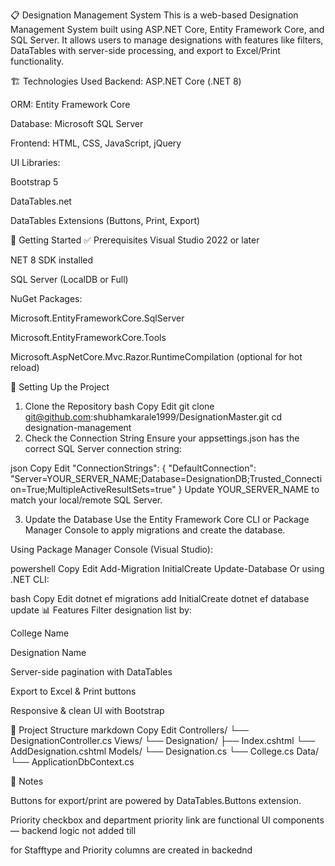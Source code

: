 
📋 Designation Management System
This is a web-based Designation Management System built using ASP.NET Core, Entity Framework Core, and SQL Server. It allows users to manage designations with features like filters, DataTables with server-side processing, and export to Excel/Print functionality.

🏗️ Technologies Used
Backend: ASP.NET Core (.NET 8)

ORM: Entity Framework Core

Database: Microsoft SQL Server

Frontend: HTML, CSS, JavaScript, jQuery

UI Libraries:

Bootstrap 5

DataTables.net

DataTables Extensions (Buttons, Print, Export)

🚀 Getting Started
✅ Prerequisites
Visual Studio 2022 or later

NET 8 SDK installed

SQL Server (LocalDB or Full)

NuGet Packages:

Microsoft.EntityFrameworkCore.SqlServer

Microsoft.EntityFrameworkCore.Tools

Microsoft.AspNetCore.Mvc.Razor.RuntimeCompilation (optional for hot reload)

🧪 Setting Up the Project
1. Clone the Repository
bash
Copy
Edit
git clone git@github.com:shubhamkarale1999/DesignationMaster.git
cd designation-management
2. Check the Connection String
Ensure your appsettings.json has the correct SQL Server connection string:

json
Copy
Edit
"ConnectionStrings": {
  "DefaultConnection": "Server=YOUR_SERVER_NAME;Database=DesignationDB;Trusted_Connection=True;MultipleActiveResultSets=true"
}
Update YOUR_SERVER_NAME to match your local/remote SQL Server.

3. Update the Database
Use the Entity Framework Core CLI or Package Manager Console to apply migrations and create the database.

Using Package Manager Console (Visual Studio):

powershell
Copy
Edit
Add-Migration InitialCreate
Update-Database
Or using .NET CLI:

bash
Copy
Edit
dotnet ef migrations add InitialCreate
dotnet ef database update
📊 Features
Filter designation list by:

College Name

Designation Name

Server-side pagination with DataTables

Export to Excel & Print buttons

Responsive & clean UI with Bootstrap

📂 Project Structure
markdown
Copy
Edit
Controllers/
  └── DesignationController.cs
Views/
  └── Designation/
      ├── Index.cshtml
      └── AddDesignation.cshtml
Models/
  └── Designation.cs
  └── College.cs
Data/
  └── ApplicationDbContext.cs

📌 Notes

Buttons for export/print are powered by DataTables.Buttons extension.

Priority checkbox and department priority link are functional UI components — backend logic not added till

for Stafftype and Priority columns are created in backednd
